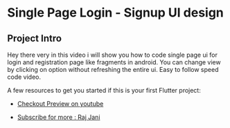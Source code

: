 # Single Page Login - Signup UI design



## Project Intro

Hey there very  in this video i will show you how to code single page ui for login and registration page like fragments in android. You can change view by clicking on option without refreshing the entire ui. Easy to follow speed code video. 

A few resources to get you started if this is your first Flutter project:

- [Checkout Preview on youtube](https://youtu.be/pfPeqLNzU_Y)

- [Subscribe for more : Raj Jani](https://www.youtube.com/channel/UClqD9_F5sCJN1st7tl30Q2A)

